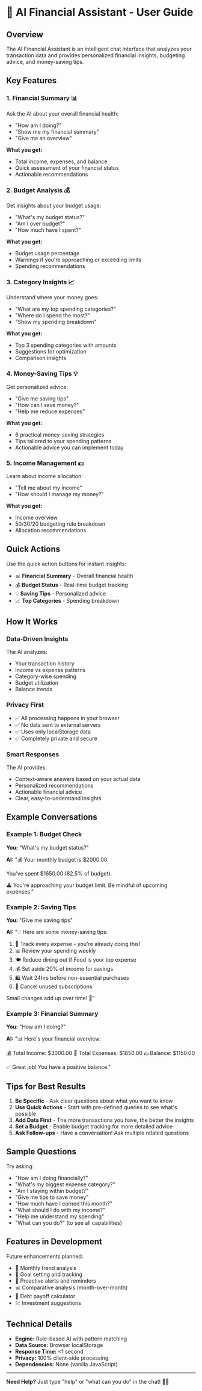 # 🤖 AI Financial Assistant - User Guide

## Overview

The AI Financial Assistant is an intelligent chat interface that analyzes your transaction data and provides personalized financial insights, budgeting advice, and money-saving tips.

## Key Features

### 1. **Financial Summary** 📊
Ask the AI about your overall financial health:
- "How am I doing?"
- "Show me my financial summary"
- "Give me an overview"

**What you get:**
- Total income, expenses, and balance
- Quick assessment of your financial status
- Actionable recommendations

### 2. **Budget Analysis** 💰
Get insights about your budget usage:
- "What's my budget status?"
- "Am I over budget?"
- "How much have I spent?"

**What you get:**
- Budget usage percentage
- Warnings if you're approaching or exceeding limits
- Spending recommendations

### 3. **Category Insights** 📈
Understand where your money goes:
- "What are my top spending categories?"
- "Where do I spend the most?"
- "Show my spending breakdown"

**What you get:**
- Top 3 spending categories with amounts
- Suggestions for optimization
- Comparison insights

### 4. **Money-Saving Tips** 💡
Get personalized advice:
- "Give me saving tips"
- "How can I save money?"
- "Help me reduce expenses"

**What you get:**
- 6 practical money-saving strategies
- Tips tailored to your spending patterns
- Actionable advice you can implement today

### 5. **Income Management** 💵
Learn about income allocation:
- "Tell me about my income"
- "How should I manage my money?"

**What you get:**
- Income overview
- 50/30/20 budgeting rule breakdown
- Allocation recommendations

## Quick Actions

Use the quick action buttons for instant insights:
- 📊 **Financial Summary** - Overall financial health
- 💰 **Budget Status** - Real-time budget tracking
- 💡 **Saving Tips** - Personalized advice
- 📈 **Top Categories** - Spending breakdown

## How It Works

### Data-Driven Insights
The AI analyzes:
- Your transaction history
- Income vs expense patterns
- Category-wise spending
- Budget utilization
- Balance trends

### Privacy First
- ✅ All processing happens in your browser
- ✅ No data sent to external servers
- ✅ Uses only localStorage data
- ✅ Completely private and secure

### Smart Responses
The AI provides:
- Context-aware answers based on your actual data
- Personalized recommendations
- Actionable financial advice
- Clear, easy-to-understand insights

## Example Conversations

### Example 1: Budget Check
**You:** "What's my budget status?"

**AI:** "💰 Your monthly budget is $2000.00.

You've spent $1650.00 (82.5% of budget).

⚠️ You're approaching your budget limit. Be mindful of upcoming expenses."

### Example 2: Saving Tips
**You:** "Give me saving tips"

**AI:** "💡 Here are some money-saving tips:

1. 🎯 Track every expense - you're already doing this!
2. 📊 Review your spending weekly
3. 🍽️ Reduce dining out if Food is your top expense
4. 💰 Set aside 20% of income for savings
5. 🛍️ Wait 24hrs before non-essential purchases
6. 📱 Cancel unused subscriptions

Small changes add up over time! 🌟"

### Example 3: Financial Summary
**You:** "How am I doing?"

**AI:** "📊 Here's your financial overview:

💰 Total Income: $3000.00
💸 Total Expenses: $1850.00
💵 Balance: $1150.00

✅ Great job! You have a positive balance."

## Tips for Best Results

1. **Be Specific** - Ask clear questions about what you want to know
2. **Use Quick Actions** - Start with pre-defined queries to see what's possible
3. **Add Data First** - The more transactions you have, the better the insights
4. **Set a Budget** - Enable budget tracking for more detailed advice
5. **Ask Follow-ups** - Have a conversation! Ask multiple related questions

## Sample Questions

Try asking:
- "How am I doing financially?"
- "What's my biggest expense category?"
- "Am I staying within budget?"
- "Give me tips to save money"
- "How much have I earned this month?"
- "What should I do with my income?"
- "Help me understand my spending"
- "What can you do?" (to see all capabilities)

## Features in Development

Future enhancements planned:
- 📅 Monthly trend analysis
- 🎯 Goal setting and tracking
- 🔔 Proactive alerts and reminders
- 📊 Comparative analysis (month-over-month)
- 🧮 Debt payoff calculator
- 💹 Investment suggestions

## Technical Details

- **Engine:** Rule-based AI with pattern matching
- **Data Source:** Browser localStorage
- **Response Time:** <1 second
- **Privacy:** 100% client-side processing
- **Dependencies:** None (vanilla JavaScript)

---

**Need Help?** Just type "help" or "what can you do" in the chat! 🤖✨
